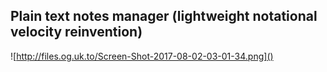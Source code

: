 ## Plain text notes manager (lightweight notational velocity reinvention) 

![http://files.og.uk.to/Screen-Shot-2017-08-02-03-01-34.png]()
